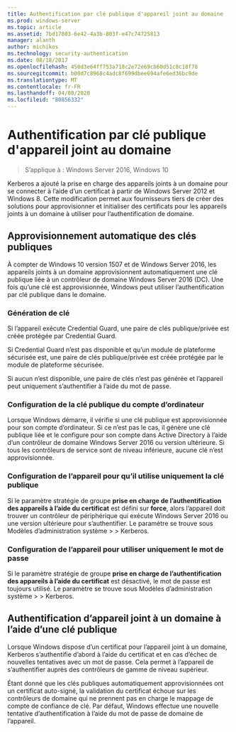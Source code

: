 ```yaml
---
title: Authentification par clé publique d'appareil joint au domaine
ms.prod: windows-server
ms.topic: article
ms.assetid: 7bd17803-6e42-4a3b-803f-e47c74725813
manager: alanth
author: michikos
ms.technology: security-authentication
ms.date: 08/18/2017
ms.openlocfilehash: 450d3e64ff753a718c2e72e69cb60d51c8c18f78
ms.sourcegitcommit: b00d7c8968c4adc8f699dbee694afe6ed36bc9de
ms.translationtype: MT
ms.contentlocale: fr-FR
ms.lasthandoff: 04/08/2020
ms.locfileid: "80856332"
---
```

# <a name="domain-joined-device-public-key-authentication"></a>Authentification par clé publique d'appareil joint au domaine

>S’applique à : Windows Server 2016, Windows 10

Kerberos a ajouté la prise en charge des appareils joints à un domaine pour se connecter à l’aide d’un certificat à partir de Windows Server 2012 et Windows 8. Cette modification permet aux fournisseurs tiers de créer des solutions pour approvisionner et initialiser des certificats pour les appareils joints à un domaine à utiliser pour l’authentification de domaine. 

## <a name="automatic-public-key-provisioning"></a>Approvisionnement automatique des clés publiques

À compter de Windows 10 version 1507 et de Windows Server 2016, les appareils joints à un domaine approvisionnent automatiquement une clé publique liée à un contrôleur de domaine Windows Server 2016 (DC). Une fois qu’une clé est approvisionnée, Windows peut utiliser l’authentification par clé publique dans le domaine.

### <a name="key-generation"></a>Génération de clé
Si l’appareil exécute Credential Guard, une paire de clés publique/privée est créée protégée par Credential Guard. 

Si Credential Guard n’est pas disponible et qu’un module de plateforme sécurisée est, une paire de clés publique/privée est créée protégée par le module de plateforme sécurisée. 

Si aucun n’est disponible, une paire de clés n’est pas générée et l’appareil peut uniquement s’authentifier à l’aide du mot de passe.

### <a name="provisioning-computer-account-public-key"></a>Configuration de la clé publique du compte d’ordinateur
Lorsque Windows démarre, il vérifie si une clé publique est approvisionnée pour son compte d’ordinateur. Si ce n’est pas le cas, il génère une clé publique liée et le configure pour son compte dans Active Directory à l’aide d’un contrôleur de domaine Windows Server 2016 ou version ultérieure. Si tous les contrôleurs de service sont de niveau inférieure, aucune clé n’est approvisionnée.

### <a name="configuring-device-to-only-use-public-key"></a>Configuration de l’appareil pour qu’il utilise uniquement la clé publique
Si le paramètre stratégie de groupe **prise en charge de l’authentification des appareils à l’aide du certificat** est défini sur **force**, alors l’appareil doit trouver un contrôleur de périphérique qui exécute Windows Server 2016 ou une version ultérieure pour s’authentifier. Le paramètre se trouve sous Modèles d’administration système > > Kerberos.

### <a name="configuring-device-to-only-use-password"></a>Configuration de l’appareil pour utiliser uniquement le mot de passe
Si le paramètre stratégie de groupe **prise en charge de l’authentification des appareils à l’aide du certificat** est désactivé, le mot de passe est toujours utilisé. Le paramètre se trouve sous Modèles d’administration système > > Kerberos.

## <a name="domain-joined-device-authentication-using-public-key"></a>Authentification d’appareil joint à un domaine à l’aide d’une clé publique
Lorsque Windows dispose d’un certificat pour l’appareil joint à un domaine, Kerberos s’authentifie d’abord à l’aide du certificat et en cas d’échec de nouvelles tentatives avec un mot de passe. Cela permet à l’appareil de s’authentifier auprès des contrôleurs de gamme de niveau supérieur.

Étant donné que les clés publiques automatiquement approvisionnées ont un certificat auto-signé, la validation du certificat échoue sur les contrôleurs de domaine qui ne prennent pas en charge le mappage de compte de confiance de clé. Par défaut, Windows effectue une nouvelle tentative d’authentification à l’aide du mot de passe de domaine de l’appareil.


